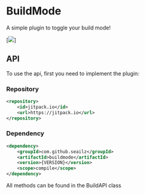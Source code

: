 # BuildMode
A simple plugin to toggle your build mode!

[![](https://jitpack.io/v/Seailz/buildmode.svg)]

## API
To use the api, first you need to implement the plugin:


### Repository
```xml
<repository>     
    <id>jitpack.io</id>
    <url>https://jitpack.io</url>
</repository>
```

### Dependency

```xml
<dependency>
    <groupId>com.github.seailz</groupId>
    <artifactId>buildmode</artifactId>
    <version>{VERSION}</version>
    <scope>compile</scope>
</dependency>
```

All methods can be found in the BuildAPI class